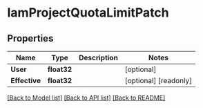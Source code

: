# IamProjectQuotaLimitPatch

## Properties

Name | Type | Description | Notes
------------ | ------------- | ------------- | -------------
**User** | **float32** |  | [optional] 
**Effective** | **float32** |  | [optional] [readonly] 

[[Back to Model list]](../README.md#documentation-for-models) [[Back to API list]](../README.md#documentation-for-api-endpoints) [[Back to README]](../README.md)


